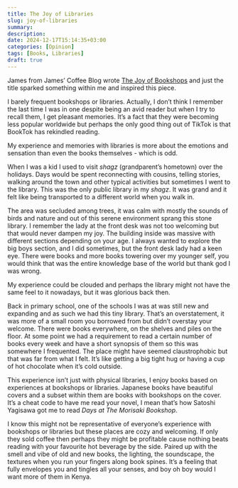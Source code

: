 ```yaml
---
title: The Joy of Libraries
slug: joy-of-libraries
summary:
description: 
date: 2024-12-17T15:14:35+03:00
categories: [Opinion]
tags: [Books, Libraries]
draft: true
---
```


James from James’ Coffee Blog wrote [The Joy of Bookshops](https://jamesg.blog/2024/11/28/joy-of-bookshops/) and just the title sparked something within me and inspired this piece.

I barely frequent bookshops or libraries. 
Actually, I don’t think I remember the last time I was in one despite being an avid reader but when I try to recall them, I get pleasant memories.
It’s a fact that they were becoming less popular worldwide but perhaps the only good thing out of TikTok is that BookTok has rekindled reading.

My experience and memories with libraries is more about the emotions and sensation than even the books themselves - which is odd.

When I was a kid I used to visit _shagz_ (grandparent’s hometown) over the holidays.
Days would be spent reconnecting with cousins, telling stories, walking around the town and other typical activities but sometimes I went to the library.
This was the only public library in my _shagz_.
It was grand and it felt like being transported to a different world when you walk in.

The area was secluded among trees, it was calm with mostly the sounds of birds and nature and out of this serene environment sprang this stone library.
I remember the lady at the front desk was not too welcoming but that would never dampen my joy.
The building inside was massive with different sections depending on your age.
I always wanted to explore the big boys section, and I did sometimes, but the front desk lady had a keen eye.
There were books and more books towering over my younger self, you would think that was the entire knowledge base of the world but thank god I was wrong. 

My experience could be clouded and perhaps the library might not have the same feel to it nowadays, but it was glorious back then.

Back in primary school, one of the schools I was at was still new and expanding and as such we had this tiny library.
That’s an overstatement, it was more of a small room you borrowed from but didn’t overstay your welcome.
There were books everywhere, on the shelves and piles on the floor.
At some point we had a requirement to read a certain number of books every week and have a short synopsis of them so this was somewhere I frequented.
The place might have seemed claustrophobic but that was far from what I felt.
It’s like getting a big tight hug or having a cup of hot chocolate when it’s cold outside.

This experience isn’t just with physical libraries, I enjoy books based on experiences at bookshops or libraries.
Japanese books have beautiful covers and a subset within them are books with bookshops on the cover.
It’s a cheat code to have me read your novel, I mean that’s how Satoshi Yagisawa got me to read _Days at The Morisaki Bookshop_.

I know this might not be representative of everyone’s experience with bookshops or libraries but these places are cozy and welcoming.
If only they sold coffee then perhaps they might be profitable cause nothing beats reading with your favourite hot beverage by the side.
Paired up with the smell and vibe of old and new books, the lighting, the soundscape, the textures when you run your fingers along book spines.
It’s a feeling that fully envelopes you and tingles all your senses, and boy oh boy would I want more of them in Kenya.
